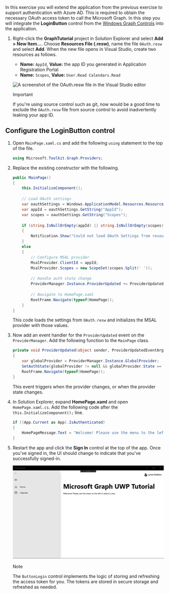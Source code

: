<!-- markdownlint-disable MD002 MD041 -->

In this exercise you will extend the application from the previous exercise to support authentication with Azure AD. This is required to obtain the necessary OAuth access token to call the Microsoft Graph. In this step you will integrate the **LoginButton** control from the [Windows Graph Controls](https://github.com/windows-toolkit/Graph-Controls) into the application.

1. Right-click the **GraphTutorial** project in Solution Explorer and select **Add > New Item...**. Choose **Resources File (.resw)**, name the file `OAuth.resw` and select **Add**. When the new file opens in Visual Studio, create two resources as follows.

    - **Name:** `AppId`, **Value:** the app ID you generated in Application Registration Portal
    - **Name:** `Scopes`, **Value:** `User.Read Calendars.Read`

    ![A screenshot of the OAuth.resw file in the Visual Studio editor](./images/edit-resources-01.png)

    > [!IMPORTANT]
    > If you're using source control such as git, now would be a good time to exclude the `OAuth.resw` file from source control to avoid inadvertently leaking your app ID.

## Configure the LoginButton control

1. Open `MainPage.xaml.cs` and add the following `using` statement to the top of the file.

    ```csharp
    using Microsoft.Toolkit.Graph.Providers;
    ```

1. Replace the existing constructor with the following.

    ```csharp
    public MainPage()
    {
        this.InitializeComponent();

        // Load OAuth settings
        var oauthSettings = Windows.ApplicationModel.Resources.ResourceLoader.GetForCurrentView("OAuth");
        var appId = oauthSettings.GetString("AppId");
        var scopes = oauthSettings.GetString("Scopes");

        if (string.IsNullOrEmpty(appId) || string.IsNullOrEmpty(scopes))
        {
            Notification.Show("Could not load OAuth Settings from resource file.");
        }
        else
        {
            // Configure MSAL provider
            MsalProvider.ClientId = appId;
            MsalProvider.Scopes = new ScopeSet(scopes.Split(' '));

            // Handle auth state change
            ProviderManager.Instance.ProviderUpdated += ProviderUpdated;

            // Navigate to HomePage.xaml
            RootFrame.Navigate(typeof(HomePage));
        }
    }
    ```

    This code loads the settings from `OAuth.resw` and initializes the MSAL provider with those values.

1. Now add an event handler for the `ProviderUpdated` event on the `ProviderManager`. Add the following function to the `MainPage` class.

    ```csharp
    private void ProviderUpdated(object sender, ProviderUpdatedEventArgs e)
    {
        var globalProvider = ProviderManager.Instance.GlobalProvider;
        SetAuthState(globalProvider != null && globalProvider.State == ProviderState.SignedIn);
        RootFrame.Navigate(typeof(HomePage));
    }
    ```

    This event triggers when the provider changes, or when the provider state changes.

1. In Solution Explorer, expand **HomePage.xaml** and open `HomePage.xaml.cs`. Add the following code after the `this.InitializeComponent();` line.

    ```cs
    if ((App.Current as App).IsAuthenticated)
    {
        HomePageMessage.Text = "Welcome! Please use the menu to the left to select a view.";
    }
    ```

1. Restart the app and click the **Sign In** control at the top of the app. Once you've signed in, the UI should change to indicate that you've successfully signed-in.

    ![A screenshot of the app after signing in](./images/add-aad-auth-01.png)

    > [!NOTE]
    > The `ButtonLogin` control implements the logic of storing and refreshing the access token for you. The tokens are stored in secure storage and refreshed as needed.
